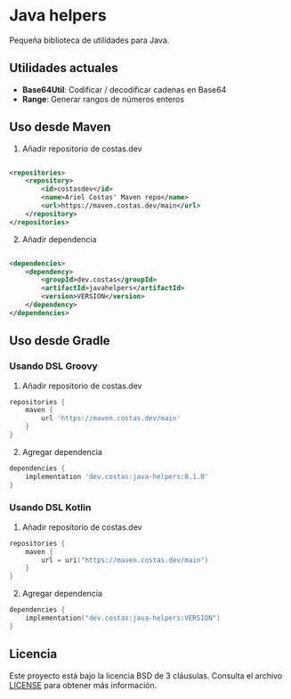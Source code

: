 # Java helpers

Pequeña biblioteca de utilidades para Java.

## Utilidades actuales

- **Base64Util**: Codificar / decodificar cadenas en Base64
- **Range**: Generar rangos de números enteros

## Uso desde Maven

1. Añadir repositorio de costas.dev

```xml

<repositories>
	<repository>
		<id>costasdev</id>
		<name>Ariel Costas' Maven repo</name>
		<url>https://maven.costas.dev/main</url>
	</repository>
</repositories>
```

2. Añadir dependencia

```xml

<dependencies>
	<dependency>
		<groupId>dev.costas</groupId>
		<artifactId>javahelpers</artifactId>
		<version>VERSION</version>
	</dependency>
</dependencies>
```

## Uso desde Gradle

### Usando DSL Groovy

1. Añadir repositorio de costas.dev

```groovy
repositories {
	maven {
		url 'https://maven.costas.dev/main'
	}
}
```

2. Agregar dependencia

```groovy
dependencies {
	implementation 'dev.costas:java-helpers:0.1.0'
}
```

### Usando DSL Kotlin

1. Añadir repositorio de costas.dev

```kotlin
repositories {
	maven {
		url = uri("https://maven.costas.dev/main")
	}
}
```

2. Agregar dependencia

```kotlin
dependencies {
	implementation("dev.costas:java-helpers:VERSION")
}
```

## Licencia

Este proyecto está bajo la licencia BSD de 3 cláusulas. Consulta el archivo [LICENSE](LICENSE) para obtener más
información.